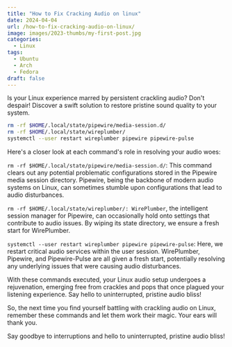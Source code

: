 ```yaml
---
title: "How to Fix Cracking Audio on linux"
date: 2024-04-04
url: /how-to-fix-cracking-audio-on-linux/
image: images/2023-thumbs/my-first-post.jpg
categories:
  - Linux
tags:
  - Ubuntu
  - Arch
  - Fedora
draft: false
---
```


Is your Linux experience marred by persistent crackling audio? Don't despair! Discover a swift solution to restore pristine sound quality to your system.

```sh
rm -rf $HOME/.local/state/pipewire/media-session.d/
rm -rf $HOME/.local/state/wireplumber/
systemctl --user restart wireplumber pipewire pipewire-pulse
```

Here's a closer look at each command's role in resolving your audio woes:

`rm -rf $HOME/.local/state/pipewire/media-session.d/`: This command clears out any potential problematic configurations stored in the Pipewire media session directory. Pipewire, being the backbone of modern audio systems on Linux, can sometimes stumble upon configurations that lead to audio disturbances.

`rm -rf $HOME/.local/state/wireplumber/: WirePlumber`, the intelligent session manager for Pipewire, can occasionally hold onto settings that contribute to audio issues. By wiping its state directory, we ensure a fresh start for WirePlumber.

`systemctl --user restart wireplumber pipewire pipewire-pulse`: Here, we restart critical audio services within the user session. WirePlumber, Pipewire, and Pipewire-Pulse are all given a fresh start, potentially resolving any underlying issues that were causing audio disturbances.

With these commands executed, your Linux audio setup undergoes a rejuvenation, emerging free from crackles and pops that once plagued your listening experience. Say hello to uninterrupted, pristine audio bliss!

So, the next time you find yourself battling with crackling audio on Linux, remember these commands and let them work their magic. Your ears will thank you.

Say goodbye to interruptions and hello to uninterrupted, pristine audio bliss!